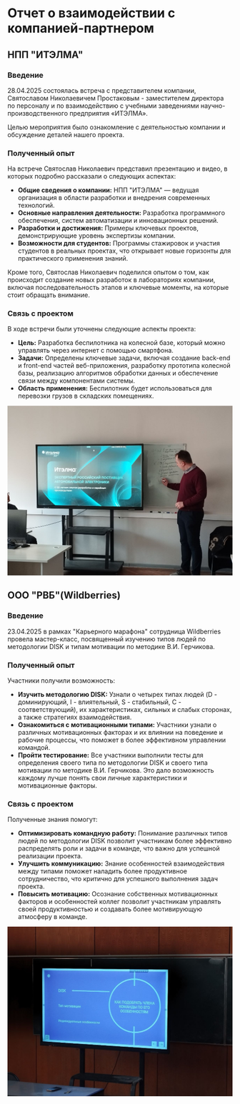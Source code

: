 # Отчет о взаимодействии с компанией-партнером 
## НПП "ИТЭЛМА"
### Введение
28.04.2025 состоялась встреча с представителем компании, Святославом Николаевичем Простаковым - заместителем директора по персоналу и по взаимодействию с учебными заведениями научно-производственного предприятия «ИТЭЛМА». 

Целью мероприятия было ознакомление с деятельностью компании и обсуждение деталей нашего проекта.
### Полученный опыт
На встрече Святослав Николаевич представил презентацию и видео, в которых подробно рассказали о следующих аспектах:
* **Общие сведения о компании:** НПП "ИТЭЛМА" — ведущая организация в области разработки и внедрения современных технологий.
* **Основные направления деятельности:** Разработка программного обеспечения, систем автоматизации и инновационных решений.
* **Разработки и достижения:** Примеры ключевых проектов, демонстрирующие уровень экспертизы компании.
* **Возможности для студентов:** Программы стажировок и участия студентов в реальных проектах, что открывает новые горизонты для практического применения знаний.

Кроме того, Святослав Николаевич поделился опытом о том, как происходит создание новых разработок в лабораториях компании, включая последовательность этапов и ключевые моменты, на которые стоит обращать внимание.
### Связь с проектом
В ходе встречи были уточнены следующие аспекты проекта:
* **Цель:** Разработка беспилотника на колесной базе, который можно управлять через интернет с помощью смартфона.
* **Задачи:** Определены ключевые задачи, включая создание back-end и front-end частей веб-приложения, разработку прототипа колесной базы, реализацию алгоритмов обработки данных и обеспечение связи между компонентами системы.
* **Область применения:** Беспилотник будет использоваться для перевозки грузов в складских помещениях.

![](https://github.com/UliPi29/Project-pract/blob/master/reports/photo/photo_5255756844985609990_y.jpg?raw=true)
## ООО "РВБ"(Wildberries)
### Введение
23.04.2025 в рамках "Карьерного марафона" сотрудница Wildberries провела мастер-класс, посвященный изучению типов людей по методологии DISK и типам мотивации по методике В.И. Герчикова.
### Полученный опыт
Участники получили возможность:
* **Изучить методологию DISK:** Узнали о четырех типах людей (D - доминирующий, I - влиятельный, S - стабильный, C - соответствующий), их характеристиках, сильных и слабых сторонах, а также стратегиях взаимодействия.
* **Ознакомиться с мотивационными типами:** Участники узнали о различных мотивационных факторах и их влиянии на поведение и рабочие процессы, что поможет в более эффективном управлении командой.
* **Пройти тестирование:** Все участники выполнили тесты для определения своего типа по методологии DISK и своего типа мотивации по методике В.И. Герчикова. Это дало возможность каждому лучше понять свои личные характеристики и мотивационные факторы.
### Связь с проектом
Полученные знания помогут:
* **Оптимизировать командную работу:** Понимание различных типов людей по методологии DISK позволит участникам более эффективно распределять роли и задачи в команде, что важно для успешной реализации проекта.
* **Улучшить коммуникацию:** Знание особенностей взаимодействия между типами поможет наладить более продуктивное сотрудничество, что критично для успешного выполнения задач проекта.
* **Повысить мотивацию:** Осознание собственных мотивационных факторов и особенностей коллег позволит участникам управлять своей продуктивностью и создавать более мотивирующую атмосферу в команде.

![](https://github.com/UliPi29/Project-pract/blob/master/reports/photo/photo_5255756844985609992_y.jpg?raw=true)
